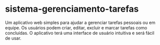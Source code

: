# sistema-gerenciamento-tarefas
Um aplicativo web simples para ajudar a gerenciar tarefas pessoais ou em equipe. Os usuários podem criar, editar, excluir e marcar tarefas como concluídas. O aplicativo terá uma interface de usuário intuitiva e será fácil de usar.
